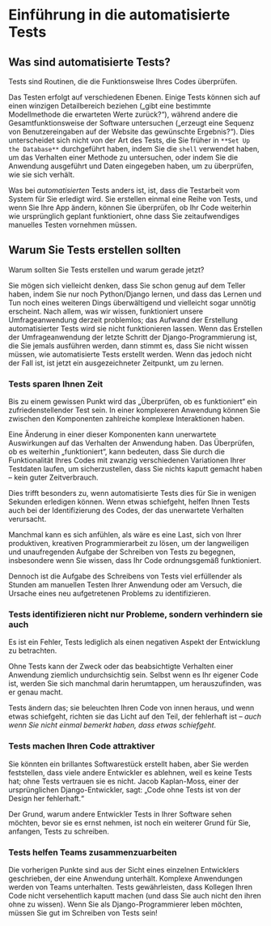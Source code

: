 # Einführung in die automatisierte Tests

## Was sind automatisierte Tests?

Tests sind Routinen, die die Funktionsweise Ihres Codes überprüfen.

Das Testen erfolgt auf verschiedenen Ebenen. Einige Tests können sich auf einen winzigen Detailbereich beziehen („gibt eine bestimmte Modellmethode die erwarteten Werte zurück?“), während andere die Gesamtfunktionsweise der Software untersuchen („erzeugt eine Sequenz von Benutzereingaben auf der Website das gewünschte Ergebnis?“). Dies unterscheidet sich nicht von der Art des Tests, die Sie früher in `**Set Up the Database**` durchgeführt haben, indem Sie die `shell` verwendet haben, um das Verhalten einer Methode zu untersuchen, oder indem Sie die Anwendung ausgeführt und Daten eingegeben haben, um zu überprüfen, wie sie sich verhält.

Was bei _automatisierten_ Tests anders ist, ist, dass die Testarbeit vom System für Sie erledigt wird. Sie erstellen einmal eine Reihe von Tests, und wenn Sie Ihre App ändern, können Sie überprüfen, ob Ihr Code weiterhin wie ursprünglich geplant funktioniert, ohne dass Sie zeitaufwendiges manuelles Testen vornehmen müssen.

## Warum Sie Tests erstellen sollten

Warum sollten Sie Tests erstellen und warum gerade jetzt?

Sie mögen sich vielleicht denken, dass Sie schon genug auf dem Teller haben, indem Sie nur noch Python/Django lernen, und dass das Lernen und Tun noch eines weiteren Dings überwältigend und vielleicht sogar unnötig erscheint. Nach allem, was wir wissen, funktioniert unsere Umfrageanwendung derzeit problemlos; das Aufwand der Erstellung automatisierter Tests wird sie nicht funktionieren lassen. Wenn das Erstellen der Umfrageanwendung der letzte Schritt der Django-Programmierung ist, die Sie jemals ausführen werden, dann stimmt es, dass Sie nicht wissen müssen, wie automatisierte Tests erstellt werden. Wenn das jedoch nicht der Fall ist, ist jetzt ein ausgezeichneter Zeitpunkt, um zu lernen.

### Tests sparen Ihnen Zeit

Bis zu einem gewissen Punkt wird das „Überprüfen, ob es funktioniert“ ein zufriedenstellender Test sein. In einer komplexeren Anwendung können Sie zwischen den Komponenten zahlreiche komplexe Interaktionen haben.

Eine Änderung in einer dieser Komponenten kann unerwartete Auswirkungen auf das Verhalten der Anwendung haben. Das Überprüfen, ob es weiterhin „funktioniert“, kann bedeuten, dass Sie durch die Funktionalität Ihres Codes mit zwanzig verschiedenen Variationen Ihrer Testdaten laufen, um sicherzustellen, dass Sie nichts kaputt gemacht haben – kein guter Zeitverbrauch.

Dies trifft besonders zu, wenn automatisierte Tests dies für Sie in wenigen Sekunden erledigen können. Wenn etwas schiefgeht, helfen Ihnen Tests auch bei der Identifizierung des Codes, der das unerwartete Verhalten verursacht.

Manchmal kann es sich anfühlen, als wäre es eine Last, sich von Ihrer produktiven, kreativen Programmierarbeit zu lösen, um der langweiligen und unaufregenden Aufgabe der Schreiben von Tests zu begegnen, insbesondere wenn Sie wissen, dass Ihr Code ordnungsgemäß funktioniert.

Dennoch ist die Aufgabe des Schreibens von Tests viel erfüllender als Stunden am manuellen Testen Ihrer Anwendung oder am Versuch, die Ursache eines neu aufgetretenen Problems zu identifizieren.

### Tests identifizieren nicht nur Probleme, sondern verhindern sie auch

Es ist ein Fehler, Tests lediglich als einen negativen Aspekt der Entwicklung zu betrachten.

Ohne Tests kann der Zweck oder das beabsichtigte Verhalten einer Anwendung ziemlich undurchsichtig sein. Selbst wenn es Ihr eigener Code ist, werden Sie sich manchmal darin herumtappen, um herauszufinden, was er genau macht.

Tests ändern das; sie beleuchten Ihren Code von innen heraus, und wenn etwas schiefgeht, richten sie das Licht auf den Teil, der fehlerhaft ist – _auch wenn Sie nicht einmal bemerkt haben, dass etwas schiefgeht_.

### Tests machen Ihren Code attraktiver

Sie könnten ein brillantes Softwarestück erstellt haben, aber Sie werden feststellen, dass viele andere Entwickler es ablehnen, weil es keine Tests hat; ohne Tests vertrauen sie es nicht. Jacob Kaplan-Moss, einer der ursprünglichen Django-Entwickler, sagt: „Code ohne Tests ist von der Design her fehlerhaft.“

Der Grund, warum andere Entwickler Tests in Ihrer Software sehen möchten, bevor sie es ernst nehmen, ist noch ein weiterer Grund für Sie, anfangen, Tests zu schreiben.

### Tests helfen Teams zusammenzuarbeiten

Die vorherigen Punkte sind aus der Sicht eines einzelnen Entwicklers geschrieben, der eine Anwendung unterhält. Komplexe Anwendungen werden von Teams unterhalten. Tests gewährleisten, dass Kollegen Ihren Code nicht versehentlich kaputt machen (und dass Sie auch nicht den ihren ohne zu wissen). Wenn Sie als Django-Programmierer leben möchten, müssen Sie gut im Schreiben von Tests sein!
